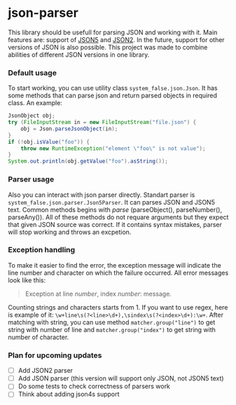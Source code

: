 # json-parser
This library should be usefull for parsing JSON and working with it. Main features are: support of <a href="https://github.com/json5/json5">JSON5</a>
and <a href="https://github.com/vi/json2">JSON2</a>. In the future, support for other versions of JSON is also possible. This project was made to combine 
abilities of different JSON versions in one library.
### Default usage
To start working, you can use utility class `system_false.json.Json`. It has some methods that can parse json and return parsed objects in required class.
An example:
```java
JsonObject obj;
try (FileInputStream in = new FileInputStream("file.json") {
    obj = Json.parseJsonObject(in);
}
if (!obj.isValue("foo")) {
    throw new RuntimeException("element \"foo\" is not value");
}
System.out.println(obj.getValue("foo").asString());
```
### Parser usage
Also you can interact with json parser directly. Standart parser is `system_false.json.parser.Json5Parser`. It can parses JSON and JSON5 text.
Common methods begins with *parse* (parseObject(), parseNumber(), parseAny()). All of these methods do not requare arguments but they expect
that given JSON source was correct. If it contains syntax mistakes, parser will stop working and throws an excpetion.
### Exception handling
To make it easier to find the error, the exception message will indicate the line number and character on which the failure occurred.
All error messages look like this:
> Exception at line *number*, index *number*: message.

Сounting strings and characters starts from 1. If you want to use regex, here is example of it:
`\w+line\s(?<line>\d+),\sindex\s(?<index>\d+):\w+`. After matching with string, you can use method `matcher.group("line")` to get string with number of
line and `matcher.group("index")` to get string with number of character.
### Plan for upcoming updates
- [ ] Add JSON2 parser
- [ ] Add JSON parser (this version will support only JSON, not JSON5 text)
- [ ] Do some tests to check correctness of parsers work
- [ ] Think about adding json4s support
